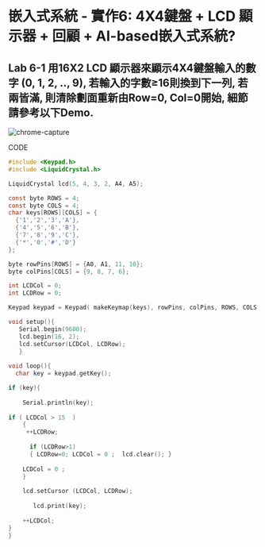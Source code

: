 # 嵌入式系統 - 實作6: 4X4鍵盤 + LCD 顯示器 + 回顧 + AI-based嵌入式系統?

## Lab 6-1 用16X2 LCD 顯示器來顯示4X4鍵盤輸入的數字 (0, 1, 2, .., 9), 若輸入的字數≥16則換到下一列, 若兩皆滿, 則清除劃面重新由Row=0, Col=0開始, 細節請參考以下Demo.
![chrome-capture](https://user-images.githubusercontent.com/89717270/139566852-556bef99-a665-4681-aaa3-21bf622c3cd7.gif)

CODE
````C
#include <Keypad.h>
#include <LiquidCrystal.h>

LiquidCrystal lcd(5, 4, 3, 2, A4, A5);

const byte ROWS = 4; 
const byte COLS = 4; 
char keys[ROWS][COLS] = {
  {'1','2','3','A'},
  {'4','5','6','B'},
  {'7','8','9','C'},
  {'*','0','#','D'}
};

byte rowPins[ROWS] = {A0, A1, 11, 10}; 
byte colPins[COLS] = {9, 8, 7, 6}; 

int LCDCol = 0;
int LCDRow = 0;

Keypad keypad = Keypad( makeKeymap(keys), rowPins, colPins, ROWS, COLS );

void setup(){
   Serial.begin(9600);
   lcd.begin(16, 2);
   lcd.setCursor(LCDCol, LCDRow);
   }
  
void loop(){
  char key = keypad.getKey(); 

if (key){
    
    Serial.println(key);
  
if ( LCDCol > 15  )
    {   
     ++LCDRow; 
      
      if (LCDRow>1)
      { LCDRow=0; LCDCol = 0 ;  lcd.clear(); } 
   
    LCDCol = 0 ;
    }
         
    lcd.setCursor (LCDCol, LCDRow); 
    
       lcd.print(key);
    
    ++LCDCol;
} 
} 
````

